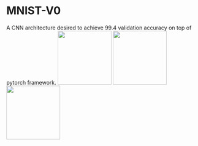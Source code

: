 # MNIST-V0
A CNN architecture desired to achieve 99.4 validation accuracy on top of pytorch framework.
<img src="https://github.com/kishkath/S6-MNIST-V1/assets/60026221/121074e9-7acd-4d88-9041-63adf0dfab35" width = 140 height = 140>
<img src="https://github.com/kishkath/S6-MNIST-V1/assets/60026221/40cfca94-016c-4050-97db-89e127420329" width = 140 height = 140>
<img src="https://github.com/kishkath/S6-MNIST-V1/assets/60026221/8035554a-842b-4553-bfd5-d13c7a9db902" width = 140 height = 140>
